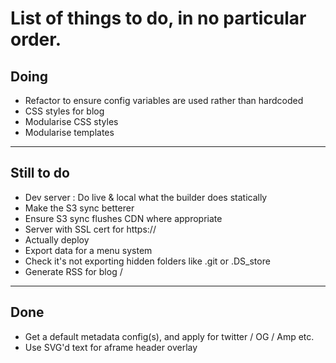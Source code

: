 # List of things to do, in no particular order.

## Doing

* Refactor to ensure config variables are used rather than hardcoded
* CSS styles for blog
* Modularise CSS styles
* Modularise templates
-----

## Still to do

* Dev server : Do live & local what the builder does statically
* Make the S3 sync betterer
* Ensure S3 sync flushes CDN where appropriate
* Server with SSL cert for https://
* Actually deploy
* Export data for a menu system
* Check it's not exporting hidden folders like .git or .DS_store
* Generate RSS for blog / 

----

## Done
 
* Get a default metadata config(s), and apply for twitter / OG / Amp etc.
* Use SVG'd text for aframe header overlay

